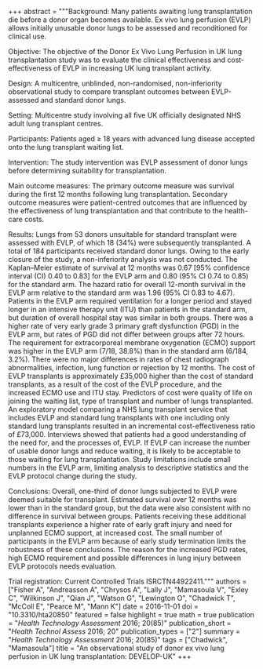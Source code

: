+++
abstract = """Background: Many patients awaiting lung transplantation die before a donor organ becomes available. Ex vivo lung perfusion (EVLP) allows initially unusable donor lungs to be assessed and reconditioned for clinical use.

Objective: The objective of the Donor Ex Vivo Lung Perfusion in UK lung transplantation study was to evaluate the clinical effectiveness and cost-effectiveness of EVLP in increasing UK lung transplant activity.

Design: A multicentre, unblinded, non-randomised, non-inferiority observational study to compare transplant outcomes between EVLP-assessed and standard donor lungs.

Setting: Multicentre study involving all five UK officially designated NHS adult lung transplant centres.

Participants: Patients aged ≥ 18 years with advanced lung disease accepted onto the lung transplant waiting list.

Intervention: The study intervention was EVLP assessment of donor lungs before determining suitability for transplantation.

Main outcome measures: The primary outcome measure was survival during the first 12 months following lung transplantation. Secondary outcome measures were patient-centred outcomes that are influenced by the effectiveness of lung transplantation and that contribute to the health-care costs.

Results: Lungs from 53 donors unsuitable for standard transplant were assessed with EVLP, of which 18 (34%) were subsequently transplanted. A total of 184 participants received standard donor lungs. Owing to the early closure of the study, a non-inferiority analysis was not conducted. The Kaplan–Meier estimate of survival at 12 months was 0.67 [95% confidence interval (CI) 0.40 to 0.83] for the EVLP arm and 0.80 (95% CI 0.74 to 0.85) for the standard arm. The hazard ratio for overall 12-month survival in the EVLP arm relative to the standard arm was 1.96 (95% CI 0.83 to 4.67). Patients in the EVLP arm required ventilation for a longer period and stayed longer in an intensive therapy unit (ITU) than patients in the standard arm, but duration of overall hospital stay was similar in both groups. There was a higher rate of very early grade 3 primary graft dysfunction (PGD) in the EVLP arm, but rates of PGD did not differ between groups after 72 hours. The requirement for extracorporeal membrane oxygenation (ECMO) support was higher in the EVLP arm (7/18, 38.8%) than in the standard arm (6/184, 3.2%). There were no major differences in rates of chest radiograph abnormalities, infection, lung function or rejection by 12 months. The cost of EVLP transplants is approximately £35,000 higher than the cost of standard transplants, as a result of the cost of the EVLP procedure, and the increased ECMO use and ITU stay. Predictors of cost were quality of life on joining the waiting list, type of transplant and number of lungs transplanted. An exploratory model comparing a NHS lung transplant service that includes EVLP and standard lung transplants with one including only standard lung transplants resulted in an incremental cost-effectiveness ratio of £73,000. Interviews showed that patients had a good understanding of the need for, and the processes of, EVLP. If EVLP can increase the number of usable donor lungs and reduce waiting, it is likely to be acceptable to those waiting for lung transplantation. Study limitations include small numbers in the EVLP arm, limiting analysis to descriptive statistics and the EVLP protocol change during the study.

Conclusions: Overall, one-third of donor lungs subjected to EVLP were deemed suitable for transplant. Estimated survival over 12 months was lower than in the standard group, but the data were also consistent with no difference in survival between groups. Patients receiving these additional transplants experience a higher rate of early graft injury and need for unplanned ECMO support, at increased cost. The small number of participants in the EVLP arm because of early study termination limits the robustness of these conclusions. The reason for the increased PGD rates, high ECMO requirement and possible differences in lung injury between EVLP protocols needs evaluation.

Trial registration: Current Controlled Trials ISRCTN44922411."""
authors = ["Fisher A", "Andreasson A", "Chrysos A", "Lally J", "Mamasoula V", "Exley C", "Wilkinson J", "Qian J", "Watson G", "Lewington O", "Chadwick T", "McColl E", "Pearce M", "Mann K"]
date = 2016-11-01
doi = "10.3310/hta20850"
featured = false
highlight = true
math = true
publication = "*Health Technology Assessment* 2016; 20(85)"
publication_short = "*Health Technol Assess* 2016; 20"
publication_types = ["2"]
summary = "*Health Technology Assessment* 2016; 20(85)"
tags = ["Chadwick", "Mamasoula"]
title = "An observational study of donor ex vivo lung perfusion in UK lung transplantation: DEVELOP-UK"
+++
